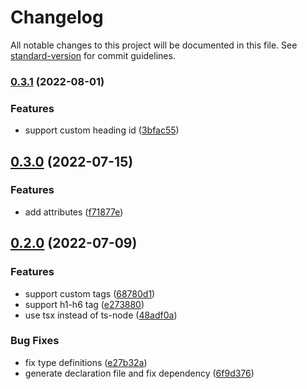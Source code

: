 # Changelog

All notable changes to this project will be documented in this file. See [standard-version](https://github.com/conventional-changelog/standard-version) for commit guidelines.

### [0.3.1](https://github.com/DCsunset/remark-mdx-toc/compare/v0.3.0...v0.3.1) (2022-08-01)


### Features

* support custom heading id ([3bfac55](https://github.com/DCsunset/remark-mdx-toc/commit/3bfac5584812d0c1eb0cdb57b9d1d20c241e1522))

## [0.3.0](https://github.com/DCsunset/remark-mdx-toc/compare/v0.2.0...v0.3.0) (2022-07-15)


### Features

* add attributes ([f71877e](https://github.com/DCsunset/remark-mdx-toc/commit/f71877e5112bb4660306aa8f298a1112f04c9ec4))

## [0.2.0](https://github.com/DCsunset/remark-mdx-toc/compare/v0.1.0...v0.2.0) (2022-07-09)


### Features

* support custom tags ([68780d1](https://github.com/DCsunset/remark-mdx-toc/commit/68780d1e9a8340d91074d3a2db6f4dc58da8c26d))
* support h1-h6 tag ([e273880](https://github.com/DCsunset/remark-mdx-toc/commit/e273880235e107f84fa6e105e506f2127ac4519e))
* use tsx instead of ts-node ([48adf0a](https://github.com/DCsunset/remark-mdx-toc/commit/48adf0a473eabdad76c23ed3c7859ac762b0b3a9))


### Bug Fixes

* fix type definitions ([e27b32a](https://github.com/DCsunset/remark-mdx-toc/commit/e27b32a508f6bed95fff857e58df0c2fa846c6de))
* generate declaration file and fix dependency ([6f9d376](https://github.com/DCsunset/remark-mdx-toc/commit/6f9d376c42f6faa7c14e828e25141f0437ce24ef))
